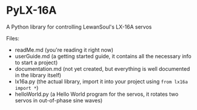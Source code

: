 # PyLX-16A
A Python library for controlling LewanSoul's LX-16A servos

Files:
* readMe.md (you're reading it right now)
* userGuide.md (a getting started guide, it contains all the necessary info to start a project)
* documentation.md (not yet created, but everything is well documented in the library itself)
* lx16a.py (the actual library, import it into your project using `from lx16a import *`)
* helloWorld.py (a Hello World program for the servos, it rotates two servos in out-of-phase sine waves)

